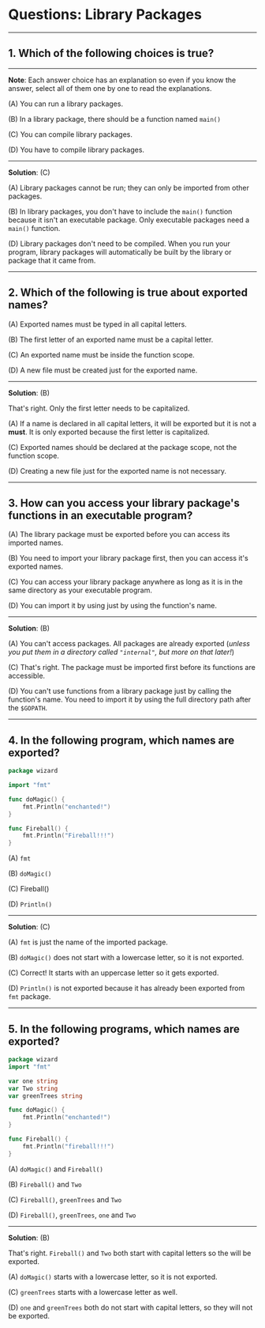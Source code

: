 # Questions: Library Packages #

---

## 1. Which of the following choices is true? ##

---

**Note**: Each answer choice has an explanation so even if you know the answer, select all of them one by one to read the explanations.

(A) You can run a library packages.

(B) In a library package, there should be a function named `main()`

(C) You can compile library packages.

(D) You have to compile library packages.

---

**Solution**: (C)

(A) Library packages cannot be run; they can only be imported from other packages.

(B) In library packages, you don't have to include the `main()` function because it isn't an executable package. Only executable packages need a `main()` function.

(D) Library packages don't need to be compiled. When you run your program, library packages will automatically be built by the library or package that it came from.

---

## 2. Which of the following is true about exported names? ##

(A) Exported names must be typed in all capital letters.

(B) The first letter of an exported name must be a capital letter.

(C) An exported name must be inside the function scope.

(D) A new file must be created just for the exported name.

---

**Solution**: (B)

That's right. Only the first letter needs to be capitalized.

(A) If a name is declared in all capital letters, it will be exported but it is not a **must**. It is only exported because the first letter is capitalized.

(C) Exported names should be declared at the package scope, not the function scope.

(D) Creating a new file just for the exported name is not necessary.

---

## 3. How can you access your library package's functions in an executable program? ##

(A) The library package must be exported before you can access its imported names.

(B) You need to import your library package first, then you can access it's exported names.

(C) You can access your library package anywhere as long as it is in the same directory as your executable program.

(D) You can import it by using just by using the function's name.

---

**Solution**: (B)

(A) You can't access packages. All packages are already exported (_unless you put them in a directory called `"internal"`, but more on that later!_)

(C) That's right. The package must be imported first before its functions are accessible.

(D) You can't use functions from a library package just by calling the function's name. You need to import it by using the full directory path after the `$GOPATH`.

---


## 4. In the following program, which names are exported? ##

```go
package wizard

import "fmt"

func doMagic() {
    fmt.Println("enchanted!")
}

func Fireball() {
    fmt.Println("Fireball!!!")
}
```

(A) `fmt`

(B) `doMagic()`

(C) Fireball()

(D) `Println()`

---

**Solution**: (C)

(A) `fmt` is just the name of the imported package.

(B) `doMagic()` does not start with a lowercase letter, so it is not exported.

(C) Correct! It starts with an uppercase letter so it gets exported.

(D) `Println()` is not exported because it has already been exported from `fmt` package.

---


## 5. In the following programs, which names are exported? ##

```go
package wizard
import "fmt"

var one string
var Two string
var greenTrees string

func doMagic() {
    fmt.Println("enchanted!")
}

func Fireball() {
    fmt.Println("fireball!!!")
}
```

(A) `doMagic()` and `Fireball()`

(B) `Fireball()` and `Two`

(C) `Fireball()`, `greenTrees` and `Two`

(D) `Fireball()`, `greenTrees`, `one` and `Two`

---

**Solution**: (B)

That's right. `Fireball()` and `Two` both start with capital letters so the will be exported.

(A) `doMagic()` starts with a lowercase letter, so it is not exported.

(C) `greenTrees` starts with a lowercase letter as well.

(D) `one` and `greenTrees` both do not start with capital letters, so they will not be exported.
